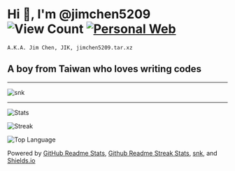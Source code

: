 # Hi 👋, I'm @jimchen5209  ![View Count](https://komarev.com/ghpvc/?username=jimchen5209&label=Profile%20views&color=0e75b6&style=flat)  [![Personal Web](https://img.shields.io/badge/Personal%20Web-%F0%9F%8C%90-blue)](https://jimchen5209.me)

 `A.K.A. Jim Chen, JIK, jimchen5209.tar.xz`  

## A boy from Taiwan who loves writing codes  

-----

![snk](https://raw.githubusercontent.com/jimchen5209/jimchen5209/snk-out/github-snake.svg)

-----

![Stats](https://github-readme-stats.vercel.app/api?username=jimchen5209&show_icons=true&theme=github_dark)  

![Streak](https://github-readme-streak-stats.herokuapp.com/?user=jimchen5209&theme=github-dark)  

![Top Language](https://github-readme-stats.vercel.app/api/top-langs?username=jimchen5209&theme=github_dark&layout=compact)  

Powered by [GitHub Readme Stats](https://github.com/anuraghazra/github-readme-stats), [Github Readme Streak Stats](https://github.com/DenverCoder1/github-readme-streak-stats), [snk](https://github.com/Platane/snk), and [Shields.io](https://github.com/badges/shields)
